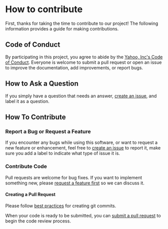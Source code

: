 # How to contribute
First, thanks for taking the time to contribute to our project! The
following information provides a guide for making contributions.

## Code of Conduct

By participating in this project, you agree to abide by the
[Yahoo, Inc's Code of Conduct](Code-of-Conduct.md). Everyone is welcome
to submit a pull request or open an issue to improve the documentation,
add improvements, or report bugs.

## How to Ask a Question

If you simply have a question that needs an answer,
[create an issue](https://help.github.com/articles/creating-an-issue/),
and label it as a question.

## How To Contribute

### Report a Bug or Request a Feature

If you encounter any bugs while using this software, or want to request
a new feature or enhancement, feel free to
[create an issue](https://help.github.com/articles/creating-an-issue/)
to report it, make sure you add a label to indicate what type of issue
it is.

### Contribute Code
Pull requests are welcome for bug fixes. If you want to implement
something new, please
[request a feature first](#report-a-bug-or-request-a-feature) so we can
discuss it.

#### Creating a Pull Request
Please follow 
[best practices](https://github.com/trein/dev-best-practices/wiki/Git-Commit-Best-Practices)
for creating git commits.

When your code is ready to be submitted, you can
[submit a pull request](https://help.github.com/articles/creating-a-pull-request/)
to begin the code review process.
